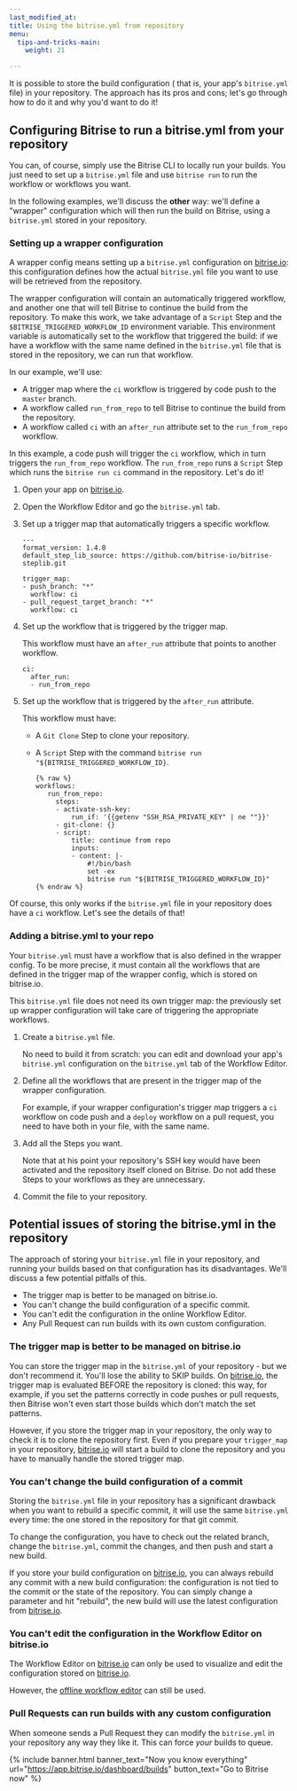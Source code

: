 ```yaml
---
last_modified_at: 
title: Using the bitrise.yml from repository
menu:
  tips-and-tricks-main:
    weight: 21

---
```

It is possible to store the build configuration ( that is, your app's `bitrise.yml` file) in your repository. The approach has its pros and cons; let's go through how to do it and why you'd want to do it!

## Configuring Bitrise to run a bitrise.yml from your repository

You can, of course, simply use the Bitrise CLI to locally run your builds. You just need to set up a `bitrise.yml` file and use `bitrise run` to run the workflow or workflows you want.

In the following examples, we'll discuss the **other** way: we'll define a "wrapper" configuration which will then run the build on Bitrise, using a `bitrise.yml` stored in your repository.

### Setting up a wrapper configuration

A wrapper config means setting up a `bitrise.yml` configuration on [bitrise.io](https://www.bitrise.io/): this configuration defines how the actual `bitrise.yml` file you want to use will be retrieved from the repository.

The wrapper configuration will contain an automatically triggered workflow, and another one that will tell Bitrise to continue the build from the repository. To make this work, we take advantage of a `Script` Step and the `$BITRISE_TRIGGERED_WORKFLOW_ID` environment variable. This environment variable is automatically set to the workflow that triggered the build: if we have a workflow with the same name defined in the `bitrise.yml` file that is stored in the repository, we can run that workflow.

In our example, we'll use:

* A trigger map where the `ci` workflow is triggered by code push to the `master` branch.
* A workflow called `run_from_repo` to tell Bitrise to continue the build from the repository.
* A workflow called `ci` with an `after_run` attribute set to the `run_from_repo` workflow.

In this example, a code push will trigger the `ci` workflow, which in turn triggers the `run_from_repo` workflow. The `run_from_repo` runs a `Script` Step which runs the `bitrise run ci` command in the repository. Let's do it!

1. Open your app on [bitrise.io](https://www.bitrise.io).
2. Open the Workflow Editor and go the `bitrise.yml` tab.
3. Set up a trigger map that automatically triggers a specific workflow.

       ---
       format_version: 1.4.0
       default_step_lib_source: https://github.com/bitrise-io/bitrise-steplib.git
       
       trigger_map:
       - push_branch: "*"
         workflow: ci
       - pull_request_target_branch: "*"
         workflow: ci
4. Set up the workflow that is triggered by the trigger map.

   This workflow must have an `after_run` attribute that points to another workflow.

       ci:
         after_run:
         - run_from_repo
5. Set up the workflow that is triggered by the `after_run` attribute.

   This workflow must have:
   * A `Git Clone` Step to clone your repository.
   * A `Script` Step with the command `bitrise run "${BITRISE_TRIGGERED_WORKFLOW_ID}`.

         {% raw %}
         workflows:
            run_from_repo:
              steps:
              - activate-ssh-key:
                  run_if: '{{getenv "SSH_RSA_PRIVATE_KEY" | ne ""}}'
              - git-clone: {}
              - script:
                  title: continue from repo
                  inputs:
                  - content: |-
                      #!/bin/bash
                      set -ex
                      bitrise run "${BITRISE_TRIGGERED_WORKFLOW_ID}"
         {% endraw %}

Of course, this only works if the `bitrise.yml` file in your repository does have a `ci` workflow. Let's see the details of that!

### Adding a bitrise.yml to your repo

Your `bitrise.yml` must have a workflow that is also defined in the wrapper config. To be more precise, it must contain all the workflows that are defined in the trigger map of the wrapper config, which is stored on bitrise.io.

This `bitrise.yml` file does not need its own trigger map: the previously set up wrapper configuration will take care of triggering the appropriate workflows.

1. Create a `bitrise.yml` file.

   No need to build it from scratch: you can edit and download your app's `bitrise.yml` configuration on the `bitrise.yml` tab of the Workflow Editor.
2. Define all the workflows that are present in the trigger map of the wrapper configuration.

   For example, if your wrapper configuration's trigger map triggers a `ci` workflow on code push and a `deploy` workflow on a pull request, you need to have both in your file, with the same name.
3. Add all the Steps you want.

   Note that at his point your repository's SSH key would have been activated and the repository itself cloned on Bitrise. Do not add these Steps to your workflows as they are unnecessary.
4. Commit the file to your repository.

## Potential issues of storing the bitrise.yml in the repository

The approach of storing your `bitrise.yml` file in your repository, and running your builds based on that configuration has its disadvantages. We'll discuss a few potential pitfalls of this.

* The trigger map is better to be managed on bitrise.io.
* You can't change the build configuration of a specific commit.
* You can't edit the configuration in the online Workflow Editor.
* Any Pull Request can run builds with its own custom configuration.

### The trigger map is better to be managed on bitrise.io

You can store the trigger map in the `bitrise.yml` of your repository - but we don't recommend it. You'll lose the ability to SKIP builds. On [bitrise.io](https://www.bitrise.io), the trigger map is evaluated BEFORE the repository is cloned: this way, for example, if you set the patterns correctly in code pushes or pull requests, then Bitrise won't even start those builds which don't match the set patterns.

However, if you store the trigger map in your repository, the only way to check it is to clone the repository first. Even if you prepare your `trigger_map` in your repository, [bitrise.io](https://www.bitrise.io) will start a build to clone the repository and you have to manually handle the stored trigger map.

### You can't change the build configuration of a commit

Storing the `bitrise.yml` file in your repository has a significant drawback when you want to rebuild a specific commit, it will use the same `bitrise.yml` every time: the one stored in the repository for that git commit.

To change the configuration, you have to check out the related branch, change the `bitrise.yml`, commit the changes, and then push and start a new build.

If you store your build configuration on [bitrise.io](https://www.bitrise.io), you can always rebuild any commit with a new build configuration: the configuration is not tied to the commit or the state of the repository. You can simply change a parameter and hit "rebuild", the new build will use the latest configuration from [bitrise.io](https://www.bitrise.io).

### You can't edit the configuration in the Workflow Editor on bitrise.io

The Workflow Editor on [bitrise.io](https://www.bitrise.io) can only be used to visualize and edit the configuration stored on [bitrise.io](https://www.bitrise.io).

However, the [offline workflow editor](https://github.com/bitrise-io/bitrise-workflow-editor) can still be used.

### Pull Requests can run builds with any custom configuration

When someone sends a Pull Request they can modify the `bitrise.yml` in your repository any way they like it. This can force _your_ builds to queue.

{% include banner.html banner_text="Now you know everything" url="https://app.bitrise.io/dashboard/builds" button_text="Go to Bitrise now" %}